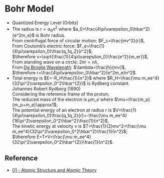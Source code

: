 # Bohr Model

* Quantized Energy Level (Orbits)
* The radius is $r=a_0n^2$ where $a_0=\frac{4\pi\varepsilon_0\hbar^2}{e^2m_e}$ is Bohr radius.  
  From centrifugal force of circular motion: $F_c=\frac{mv^2}{r}$,  
  From Coulomb’s electric force: $F_e=\frac{1}{4\pi\varepsilon_0}\frac{q_1q_2}{r^2}$;  
  $\therefore v=\sqrt{\frac{1}{4\pi\varepsilon_0}\frac{e^2}{m_er}}$,  
  From standing wave on a circle: $2\pi r=n\lambda$,  
  From [De Broglie Wavelength](../../../Physics/Quantum%20Mechanics/De%20Broglie%20Wavelength.md): $\lambda=\frac{h}{mv}$,  
  $\therefore r=\frac{4\pi\varepsilon_0\hbar^2}{e^2m_e}n^2$.
* Total energy is $E=-R_H\frac{1}{n^2}$ where $R_H=\frac{\mu m_ee^4}{32\pi^2\varepsilon_0^2\hbar^{2}}$ is Rydberg constant.  
  Johannes Robert Rydberg (1890)  
  Considering the reference frame of the proton;  
  The reduced mass of the electron is $\mu m\_{e}$ where $\mu=\frac{m_p}{m_p+m_e}\approx1$;  
  The potential energy of an electron at radius $r$ is $V=\frac{1}{4\pi\varepsilon_0}\frac{q_1q_2}{r}=-\frac{\mu m_ee^4}{16\pi^2\varepsilon_0^2\hbar^2}\frac{1}{n^2}$,  
  The kinetic energy at velocity $v$ is $T=\frac{1}{2}mv^2=\frac{\mu m_ee^4}{32\pi^2\varepsilon_0^2\hbar^2}\frac{1}{n^2}$;  
  $\therefore E=T+V=\frac{\mu m_ee^4}{32\pi^2\varepsilon_0^2\hbar^{2}}\frac{1}{n^2}$.

## Reference

* [01 - Atomic Structure and Atomic Theory](../../../../00%20-%20Summary/SCCH105%20-%20General%20Chemistry/01%20-%20Atomic%20Structure%20and%20Atomic%20Theory.md)
